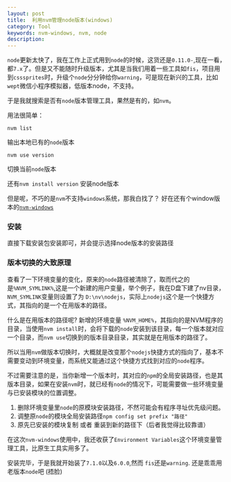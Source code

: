```yaml
---
layout: post
title:  利用nvm管理node版本(windows)
category: Tool
keywords: nvm-windows, nvm, node
description: 
---
```


`node`更新太快了，我在工作上正式用到`node`的时候，这货还是`0.11.0-`,现在一看，都`7.x`了。但是又不能随时升级版本，尤其是当我们用着一些工具如`fis`，项目用到`csssprites`时，升级个`node`分分钟给你`warning`，可是现在新兴的工具，比如`wept`微信小程序模拟器，低版本node，不支持。

于是我就搜索是否有`node`版本管理工具，果然是有的，如`nvm`。

用法很简单：

~~~
nvm list
~~~

输出本地已有的`node`版本

~~~
nvm use version
~~~

切换当前`node`版本

还有`nvm install version` 安装node版本

但是呢，不巧的是`nvm`不支持`windows`系统，那我白找了？ 好在还有个window版本的[`nvm-windows`](https://github.com/coreybutler/nvm-windows)

### 安装

直接下载安装包安装即可，并会提示选择node版本的安装路径

### 版本切换的大致原理

查看了一下环境变量的变化，原来的`node`路径被清除了，取而代之的是`%NVM_SYMLINK%`,这是一个新建的用户变量，举个例子，我在D盘下建了nv目录，`NVM_SYMLINK`变量则设置了为 `D:\nv\nodejs`，实际上`nodejs`这个是一个快捷方式，其指向的是一个在用版本的路径。

什么是在用版本的路径呢? 新增的环境变量 `%NVM_HOME%`，其指向的是NVM程序的目录，当使用`nvm install`时，会将下载的`node`安装到该目录，每一个版本就对应一个目录，而`nvm use`切换到的版本目录目录，其实就是在用版本的路径了。

所以当用`nvm`做版本切换时，大概就是改变那个`nodejs`快捷方式的指向了，基本不需要变动到环境变量，而系统又能通过这个快捷方式找到对应的`node`程序。

不过需要注意的是，当你新增一个版本时，其对应的`npm`的全局安装路径，也是其版本目录，如果在安装`nvm`时，就已经有`node`的情况下，可能需要做一些环境变量与已安装模块的位置调整。

1. 删除环境变量里`node`的原模块安装路径，不然可能会有程序寻址优先级问题。
2. 调整原`node`的模块全局安装路径`npm config set prefix "路径"`
3. 原先已安装的模块复制 或者 重装到新的路径下（后者我觉得比较靠谱）

在这次`nvm-windows`使用中，我还收获了`Environment Variables`这个环境变量管理工具，比原生工具实用多了。

安装完毕，于是我就开始装了`7.1.0`以及`6.0.0`,然而 `fis`还是`warning`. 还是乖乖用老版本`node`吧 (捂脸)

